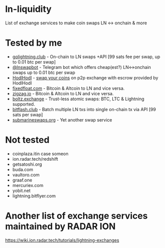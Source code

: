 # ln-liquidity
List of exchange services to make coin swaps LN &lt;-> onchain &amp; more

# Tested by me
- [golightning.club](https://golightning.club) - On-chain to LN swaps +API [99 sats fee per swap, up to 0.01 btc per swap]
- [@lnswapbot](https://t.me/lnswapbot) - Telegram bot which offers cheap(est?) LN<->onchain swaps up to 0.01 btc per swap
- [HodlHodl](https://hodlhodl.com/join/Y5OI) - [swap your coins](https://medium.com/@hodlhodl/new-payment-method-exchange-btc-on-chain-for-lightning-btc-1d9433c25c5e) on p2p exchange with escrow provided by HodlHodl
- [fixedfloat.com](https://fixedfloat.com) - Bitcoin & Altcoin to LN and vice versa.
- [zigzag.io](https://zigzag.io) - Bitcoin & Altcoin to LN and vice versa.
- [boltz.exchange](https://boltz.exchange) - Trust-less atomic swaps: BTC, LTC & Lightning supported.
- [bitflash.club](https://bitflash.club) - Batch multiple LN txs into single on-chain tx via API [99 sats per swap]
- [submarineswaps.org](https://submarineswaps.org) - Yet another swap service

# Not tested
- coinplaza.itin case someon
- ion.radar.tech/redshift
- getsatoshi.org
- buda.com
- vaultoro.com
- graaf.one
- mercuriex.com
- yobit.net
- lightning.bitflyer.com

# Another list of exchange services maintained by RADAR ION

https://wiki.ion.radar.tech/tutorials/lightning-exchanges
